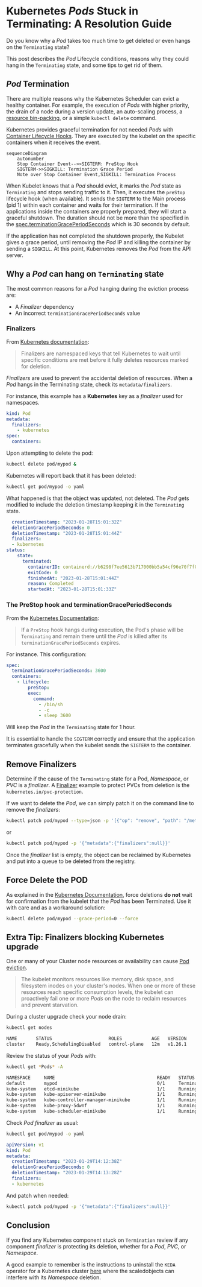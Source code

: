 # Kubernetes *Pods* Stuck in Terminating: A Resolution Guide

Do you know why a *Pod* takes too much time to get deleted or even hangs on the `Terminating` state?

This post describes the *Pod* Lifecycle conditions, reasons why they could hang in the `Terminating` state, and some tips to get rid of them.

## *Pod* Termination

There are multiple reasons why the Kubernetes Scheduler can evict a healthy container. For example, the execution of *Pods* with higher priority, the drain of a node during a version update, an auto-scaling process, a [resource bin-packing](https://kubernetes.io/docs/concepts/scheduling-eviction/resource-bin-packing/), or a simple `kubectl delete` command.

Kubernetes provides graceful termination for not needed *Pods* with [Container Lifecycle Hooks](https://kubernetes.io/docs/concepts/containers/container-lifecycle-hooks/#container-hooks). They are executed by the kubelet on the specific containers when it receives the event.

```mermaid
sequenceDiagram
    autonumber
    Stop Container Event-->>SIGTERM: PreStop Hook
    SIGTERM->>SIGKILL: Termination Grace Period
    Note over Stop Container Event,SIGKILL: Termination Process
```

When Kubelet knows that a *Pod* should evict, it marks the *Pod* state as `Terminating` and stops sending traffic to it. Then, it executes the `preStop` lifecycle hook (when available). It sends the `SIGTERM` to the Main process (pid 1) within each container and waits for their termination. If the applications inside the containers are properly prepared, they will start a graceful shutdown. The duration should not be more than the specified in the [spec.terminationGracePeriodSeconds](https://kubernetes.io/docs/reference/generated/kubernetes-api/v1.21/#podspec-v1-core) which is 30 seconds by default.

If the application has not completed the shutdown properly, the Kubelet gives a grace period, until removing the *Pod* IP and killing the container by sending a `SIGKILL`. At this point, Kubernetes removes the *Pod* from the API server.

## Why a *Pod* can hang on `Terminating` state

The most common reasons for a *Pod* hanging during the eviction process are:

* A *Finalizer* dependency
* An incorrect `terminationGracePeriodSeconds` value

### Finalizers

From [Kubernetes documentation](https://kubernetes.io/docs/concepts/overview/working-with-objects/finalizers/):

> Finalizers are namespaced keys that tell Kubernetes to wait until specific conditions are met before it fully deletes resources marked for deletion.

*Finalizers* are used to prevent the accidental deletion of resources. When a *Pod* hangs in the Terminating state, check its `metadata/finalizers`.

For instance, this example has a **Kubernetes** key as a *finalizer* used for namespaces.

```yaml
kind: Pod
metadata:
  finalizers:
    - kubernetes
spec:
  containers:
```

Upon attempting to delete the pod:

```sh
kubectl delete pod/mypod &
```

Kubernetes will report back that it has been deleted:

```sh
kubectl get pod/mypod -o yaml
```

What happened is that the object was updated, not deleted. The *Pod* gets modified to include the deletion timestamp keeping it in the `Terminating` state.

```yaml
  creationTimestamp: "2023-01-28T15:01:32Z"
  deletionGracePeriodSeconds: 0
  deletionTimestamp: "2023-01-28T15:01:44Z"
  finalizers:
  - kubernetes
status:
    state:
      terminated:
        containerID: containerd://b6298f7ee5613b717000bb5a54cf96e70f7f0cb8dd8e1c3c5f9d115b0fbfc7c9
        exitCode: 0
        finishedAt: "2023-01-28T15:01:44Z"
        reason: Completed
        startedAt: "2023-01-28T15:01:33Z"
```

### The PreStop hook and terminationGracePeriodSeconds

From the [Kubernetes Documentation](https://kubernetes.io/docs/concepts/containers/container-lifecycle-hooks/#hook-handler-execution):

> If a `PreStop` hook hangs during execution, the Pod's phase will be `Terminating` and remain there until the *Pod* is killed after its `terminationGracePeriodSeconds` expires.

For instance. This configuration:

```yaml
spec:
  terminationGracePeriodSeconds: 3600
  containers:
    - lifecycle:
        preStop:
        exec:
          command:
            - /bin/sh
            - -c
            - sleep 3600
```

Will keep the *Pod* in the `Terminating` state for 1 hour.

It is essential to handle the `SIGTERM` correctly and ensure that the application terminates gracefully when the kubelet sends the `SIGTERM` to the container.

## Remove Finalizers

Determine if the cause of the `Terminating` state for a Pod, *Namespace*, or *PVC* is a *finalizer*. A [Finalizer](https://kubernetes.io/blog/2021/12/15/kubernetes-1-23-prevent-persistentvolume-leaks-when-deleting-out-of-order/) example to protect PVCs from deletion is the `kubernetes.io/pvc-protection`.

If we want to delete the *Pod*, we can simply patch it on the command line to remove the *finalizers*:

```sh
kubectl patch pod/mypod --type=json -p '[{"op": "remove", "path": "/metadata/finalizers" }]'
```

or

```sh
kubectl patch pod/mypod -p '{"metadata":{"finalizers":null}}'
```

Once the *finalizer* list is empty, the object can be reclaimed by Kubernetes and put into a queue to be deleted from the registry.

## Force Delete the POD

As explained in the [Kubernetes Documentation](https://kubernetes.io/docs/tasks/run-application/force-delete-stateful-set-pod/#force-deletion), force deletions **do not** wait for confirmation from the kubelet that the *Pod* has been Terminated. Use it with care and as a workaround solution:

```sh
kubectl delete pod/mypod --grace-period=0 --force
```

## Extra Tip: Finalizers blocking Kubernetes upgrade

One or many of your Cluster node resources or availability can cause [Pod eviction](https://kubernetes.io/docs/concepts/scheduling-eviction/node-pressure-eviction/).

>The kubelet monitors resources like memory, disk space, and filesystem inodes on your cluster's nodes. When one or more of these resources reach specific consumption levels, the kubelet can proactively fail one or more *Pods* on the node to reclaim resources and prevent starvation.

During a cluster upgrade check your node drain:

```sh
kubectl get nodes
```

```sh
NAME       STATUS                     ROLES           AGE   VERSION
cluster    Ready,SchedulingDisabled   control-plane   12m   v1.26.1
```

Review the status of your *Pods* with:

```sh
kubectl get *Pods* -A
```

```sh
NAMESPACE     NAME                                      READY   STATUS        RESTARTS   AGE
default       mypod                                     0/1     Terminating   0          5m42s
kube-system   etcd-minikube                             1/1     Running       0          14m
kube-system   kube-apiserver-minikube                   1/1     Running       0          14m
kube-system   kube-controller-manager-minikube          1/1     Running       0          14m
kube-system   kube-proxy-5dwnf                          1/1     Running       0          14m
kube-system   kube-scheduler-minikube                   1/1     Running       0          14m
```

Check *Pod* *finalizer* as usual:

```sh
kubectl get pod/mypod -o yaml
```

```yaml
apiVersion: v1
kind: Pod
metadata:
  creationTimestamp: "2023-01-29T14:12:38Z"
  deletionGracePeriodSeconds: 0
  deletionTimestamp: "2023-01-29T14:13:28Z"
  finalizers:
  - kubernetes
```

And patch when needed:

```sh
kubectl patch pod/mypod -p '{"metadata":{"finalizers":null}}'
```

## Conclusion

If you find any Kubernetes component stuck on `Termination` review if any component *finalizer* is protecting its deletion, whether for a *Pod*, *PVC*, or *Namespace*.

A good example to remember is the instructions to uninstall the `KEDA` operator for a Kubernetes cluster [here](https://keda.sh/docs/2.9/deploy/#uninstall) where the scaledobjects can interfere with its *Namespace* deletion.
